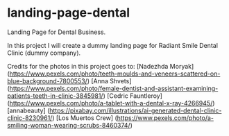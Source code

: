 # landing-page-dental
Landing Page for Dental Business.

In this project I will create a dummy landing page for Radiant Smile Dental Clinic (dummy company).

Credits for the photos in this project goes to:
[Nadezhda Moryak] (https://www.pexels.com/photo/teeth-moulds-and-veneers-scattered-on-blue-background-7800553/)
[Anna Shvets] (https://www.pexels.com/photo/female-dentist-and-assistant-examining-patients-teeth-in-clinic-3845981/)
[Cedric Fauntleroy] (https://www.pexels.com/photo/a-tablet-with-a-dental-x-ray-4266945/)
[annabeauty] (https://pixabay.com/illustrations/ai-generated-dental-clinic-clinic-8230961/)
[Los Muertos Crew] (https://www.pexels.com/photo/a-smiling-woman-wearing-scrubs-8460374/)
